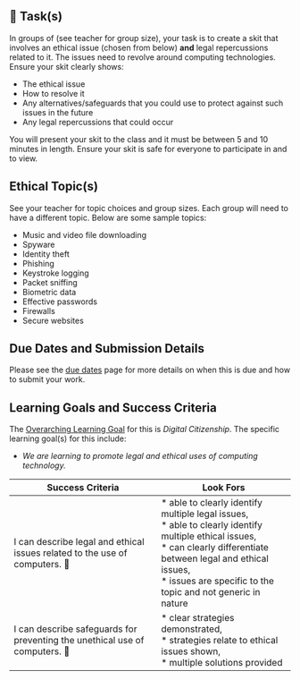 ## &#x1F4D7; Task(s)

In groups of (see teacher for group size), your task is to create a skit that involves an ethical issue (chosen from below) **and** legal repercussions related to it. The issues need to revolve around computing technologies. Ensure your skit clearly shows:
* The ethical issue
* How to resolve it
* Any alternatives/safeguards that you could use to protect against such issues in the future
* Any legal repercussions that could occur

You will present your skit to the class and it must be between 5 and 10 minutes in length. Ensure your skit is safe for everyone to participate in and to view.

## Ethical Topic(s)
See your teacher for topic choices and group sizes. Each group will need to have a different topic. Below are some sample topics:
* Music and video file downloading
* Spyware
* Identity theft
* Phishing
* Keystroke logging
* Packet sniffing
* Biometric data
* Effective passwords
* Firewalls
* Secure websites

## Due Dates and Submission Details

Please see the [due dates](./Due-Dates-and-Submission-Details) page for more details on when this is due and how to submit your work.

## Learning Goals and Success Criteria

The [Overarching Learning Goal](./images/ICS2O.jpg) for this is _Digital Citizenship_.
The specific learning goal(s) for this include:

  * _We are learning to promote legal and ethical uses of computing technology._

| Success Criteria | Look Fors                                                    |
| ----------- | ------- |
| I can describe legal and ethical issues related to the use of computers. &#x1F4D7; | * able to clearly identify multiple legal issues,<br/>* able to clearly identify multiple ethical issues,<br/>* can clearly differentiate between legal and ethical issues,<br/>* issues are specific to the topic and not generic in nature |
| I can describe safeguards for preventing the unethical use of computers. &#x1F4D7; | * clear strategies demonstrated,<br/>* strategies relate to ethical issues shown,<br/>* multiple solutions provided |